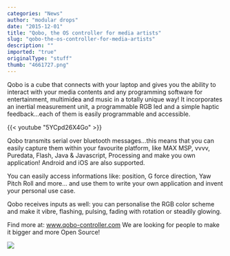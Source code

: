 ```yaml
---
categories: "News"
author: "modular drops"
date: "2015-12-01"
title: "Qobo, the OS controller for media artists"
slug: "qobo-the-os-controller-for-media-artists"
description: ""
imported: "true"
originalType: "stuff"
thumb: "4661727.png"
--- 
```


Qobo is a cube that connects with your laptop and gives you the ability to interact with your media contents and any programming software for entertainment, multimidea and music in a totally unique way! It incorporates an inertial measurement unit, a programmable RGB led and a simple haptic feedback...each of them is easily programmable and accessible.


{{< youtube "5YCpd26X4Go" >}}


Qobo transmits serial over bluetooth messages...this means that you can easily capture  them within your favourite platform, like MAX MSP, vvvv, Puredata, Flash, Java & Javascript, Processing and make you own application! Android and iOS are also supported.

You can easily access informations like: position, G force direction, Yaw Pitch Roll and more... and use them to write your own application and invent your personal use case.

Qobo receives inputs as well: you can personalise the RGB color scheme and make it vibre, flashing, pulsing, fading with rotation or steadily glowing.

Find more at: www.qobo-controller.com
We are looking for people to make it bigger and more Open Source!

![](4661727.png) 

